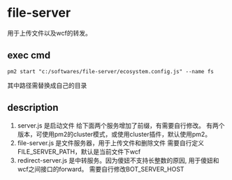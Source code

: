 # file-server
用于上传文件以及wcf的转发。

## exec cmd
```shell
pm2 start "c:/softwares/file-server/ecosystem.config.js" --name fs
```
其中路径需替换成自己的目录

## description
1. server.js 是启动文件
    给下面两个服务增加了前缀，有需要自行修改。
    有两个版本，可使用pm2的cluster模式，或使用cluster插件，默认使用pm2。
2. file-server.js 是文件服务器，用于上传文件和删除文件
    需要自行定义FILE_SERVER_PATH，默认是当前文件下wcf
3. redirect-server.js 是中转服务。因为傻妞不支持长整数的原因, 用于傻妞和wcf之间接口的forward。
    需要自行修改BOT_SERVER_HOST
